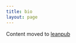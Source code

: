 ```yaml
---
title: bio
layout: page
---
```


Content moved to [leanpub](https://leanpub.com/darkroomretreat/read#bio)
